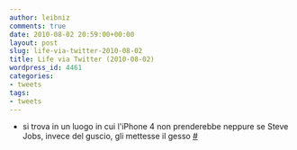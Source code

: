 ```yaml
---
author: leibniz
comments: true
date: 2010-08-02 20:59:00+00:00
layout: post
slug: life-via-twitter-2010-08-02
title: Life via Twitter (2010-08-02)
wordpress_id: 4461
categories:
- tweets
tags:
- tweets
---
```



	
  * si trova in un luogo in cui l'iPhone 4 non prenderebbe neppure se Steve Jobs, invece del guscio, gli mettesse il gesso [#](http://twitter.com/leibniz/statuses/20140745491)


